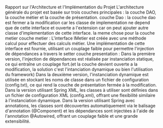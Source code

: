 Rapport sur l'Architecture et l'Implémentation du Projet
L'architecture générale du projet est basée sur trois couches principales : la couche DAO, la couche métier et la couche de présentation.
couche Dao :
la couche dao est fermer a la modification car les classe de implementation ne depend que de cette interface 
et ouverte a l'extension car on peut ajouter autre classe d'implementation de cette interface. la meme chose pour la couche metier 
couche metier : 
L'interface IMetier est créée avec une méthode calcul pour effectuer des calculs métier.
Une implémentation de cette interface est fournie, utilisant un couplage faible pour permettre l'injection de dépendances a travers le setter
couche presentation : 
Dans la première version, l'injection de dépendances est réalisée par instanciation statique, ce qui entraîne un couplage fort.(et la couche devient ouverte a la modification, la solution c'est l'intanciation dynamique ou bien l'utilisation du framework)
Dans la deuxième version, l'instanciation dynamique est utilisée en stockant les noms de classe dans un fichier de configuration (config.txt), ce qui rend la couche de présentation fermée à la modification.
Dans la version utilisant Spring XML, les classes à utiliser sont définies dans un fichier de configuration XML (config.xml), offrant une flexibilité similaire à l'instanciation dynamique.
Dans la version utilisant Spring avec annotations, les classes sont découvertes automatiquement via le balisage d'annotation (@Component) et les dépendances sont injectées à l'aide de l'annotation @Autowired, offrant un couplage faible et une grande extensibilité.
